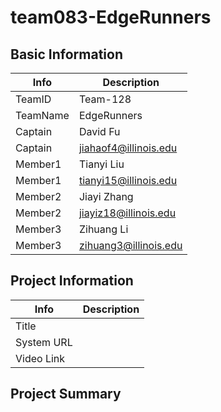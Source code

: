 # team083-EdgeRunners

## Basic Information

| Info     | Description           |
| -------- | --------------------- |
| TeamID   | Team-128              |
| TeamName | EdgeRunners           |
| Captain  | David Fu              |
| Captain  | jiahaof4@illinois.edu |
| Member1  | Tianyi Liu            |
| Member1  | tianyi15@illinois.edu |
| Member2  | Jiayi Zhang           |
| Member2  | jiayiz18@illinois.edu |
| Member3  | Zihuang Li            |
| Member3  | zihuang3@illinois.edu |

## Project Information

| Info       | Description |
| ---------- | ----------- |
| Title      |             |
| System URL |             |
| Video Link |             |

## Project Summary
